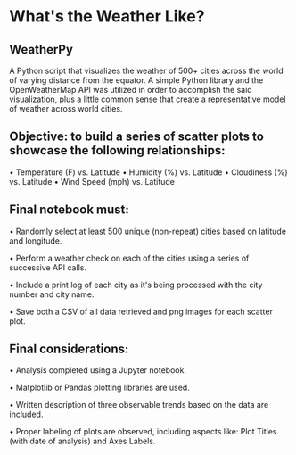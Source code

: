 # What's the Weather Like?

## WeatherPy
A Python script that visualizes the weather of 500+ cities across the world of varying distance from the equator. A simple Python library and the OpenWeatherMap API was utilized in order to accomplish the said visualization, plus a little common sense that create a representative model of weather across world cities.

## Objective: to build a series of scatter plots to showcase the following relationships:
  •	Temperature (F) vs. Latitude
  •	Humidity (%) vs. Latitude
  •	Cloudiness (%) vs. Latitude
  •	Wind Speed (mph) vs. Latitude

## Final notebook must:
  •	Randomly select at least 500 unique (non-repeat) cities based on latitude and longitude.
  
  •	Perform a weather check on each of the cities using a series of successive API calls.
  
  •	Include a print log of each city as it's being processed with the city number and city name.
  
  •	Save both a CSV of all data retrieved and png images for each scatter plot.

## Final considerations:
  •	Analysis completed using a Jupyter notebook.
  
  •	Matplotlib or Pandas plotting libraries are used.
  
  •	Written description of three observable trends based on the data are included.
  
  •	Proper labeling of plots are observed, including aspects like: Plot Titles (with date of analysis) and Axes Labels.
 
